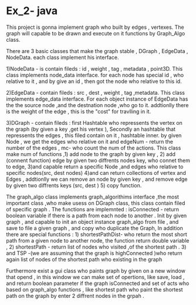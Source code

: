 # Ex_2- java

This project is gonna implement graph who built by edges  , vertexes.
The graph will capable to be drawn and execute on it functions by Graph_Algo class.


There are 3 basic classes that make the graph stable , DGraph , EdgeData , NodeData.
each class implement his interface.

1)NodeData - is contain fileds : id , weight , tag , metadata , point3D.
This class implements node_data interface.
for each node has special id ,  who relative to it  , and by give an id , 
then got the node who relative to this id.
 
2)EdgeData - contain fileds : src , dest , weight , tag ,metadata.
This class implements edge_data interface.
For each object instance of EdgeData has the the source node 
,and the destnation node ,who go to it.
addtionlly there is the weight of the edge , this is the "cost" for travlling in it.

3)DGraph -  contain fileds : first Hashtable who repressents the vertex on the graph (by given a key ,get his vertex ),
Secondly an hashtable that repressents the edges ,  this filed contain on it , hashtable inner.
by given Node ,  we get the edges who relative on it 
and edgeNum -  return the number of the edges ,  mc- who count the num of the actions.
This class make num of functions ,1) add node to the graph by given key ,
2) add (connent function) edge by given two diffrents nodes key, who connet them to edge, 
3)and capable return a specific Node ,and edges who relative to specific nodes(src, dest  nodes)
4)and can return collections of vertex and Edges , addtionlly we can remove an node by given key ,  and remove edge 
by given  two diffrents keys (src,  dest ) 5) copy function.

The graph_algo class implements graph_algorithims interface ,the most important class ,who make usess on DGraph class, this class contain filed of specific graph .
The functions are implemnted :  isConnected  - return boolean variable if there is a path from each node to another .
Init by given graph  , and capable to init an object instance graph_algo from file , and save to file a given graph , and copy who duplicate the Graph,
In addition there are special functions : 1) shortestPathDist- who return the most short path from a given node to another node,
the function return double variable ,  2) shortestPath - return list of nodes who visited ,of the shortest path .
3) and TSP -(we are assuming that the graph is highConnected )who return again list of nodes of the shortest path 
who existing in the graph


Furthermore exist a gui class who paints graph by given on  a new window that opend , in this window we can make set of opertions, like save, load , 
and return boolean parameter if the graph isConnected and set of acts who based on graph_algo  functions , 
like shortest path who paint the shortest path on the graph by enter 2 diffrent nodes in the grpah .








